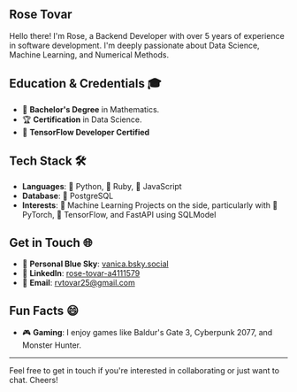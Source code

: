 ## Rose Tovar

Hello there! I'm Rose, a Backend Developer with over 5 years of experience in software development. I'm deeply passionate about Data Science, Machine Learning, and Numerical Methods.

## Education & Credentials 🎓
- 📘 **Bachelor's Degree** in Mathematics.
- 🏆 **Certification** in Data Science.
- 🧠 **TensorFlow Developer Certified**

## Tech Stack 🛠️
- **Languages**: 🐍 Python, 💎 Ruby, 💛 JavaScript
- **Database**: 🐘 PostgreSQL
- **Interests**: 🤖 Machine Learning Projects on the side, particularly with 🌟 PyTorch, 🧠 TensorFlow, and FastAPI using SQLModel

## Get in Touch 🌐
- 🌌 **Personal Blue Sky**: [vanica.bsky.social](https://bsky.app/profile/vanica.bsky.social)
- 💼 **LinkedIn**: [rose-tovar-a4111579](https://www.linkedin.com/in/rose-tovar-a4111579/)
- 📧 **Email**: [rvtovar25@gmail.com](mailto:rvtovar25@gmail.com)

## Fun Facts 😄
- 🎮 **Gaming**: I enjoy games like Baldur's Gate 3, Cyberpunk 2077, and Monster Hunter.

---

Feel free to get in touch if you're interested in collaborating or just want to chat. Cheers!
